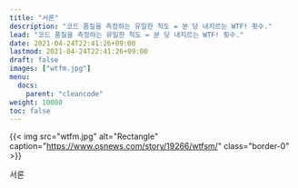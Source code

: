 ```yaml
---
title: "서론"
description: "코드 품질을 측정하는 유일한 척도 = 분 당 내지르는 WTF! 횟수."
lead: "코드 품질을 측정하는 유일한 척도 = 분 당 내지르는 WTF! 횟수."
date: 2021-04-24T22:41:26+09:00
lastmod: 2021-04-24T22:41:26+09:00
draft: false
images: ["wtfm.jpg"]
menu:
  docs:
    parent: "cleancode"
weight: 10000
toc: false
---
```


{{< img src="wtfm.jpg" alt="Rectangle" caption="https://www.osnews.com/story/19266/wtfsm/" class="border-0" >}}

서론
